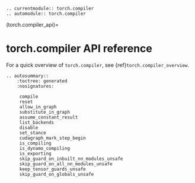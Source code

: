 ```{eval-rst}
.. currentmodule:: torch.compiler
.. automodule:: torch.compiler
```

(torch.compiler_api)=
# torch.compiler API reference

For a quick overview of `torch.compiler`, see {ref}`torch.compiler_overview`.

```{eval-rst}
.. autosummary::
    :toctree: generated
    :nosignatures:

     compile
     reset
     allow_in_graph
     substitute_in_graph
     assume_constant_result
     list_backends
     disable
     set_stance
     cudagraph_mark_step_begin
     is_compiling
     is_dynamo_compiling
     is_exporting
     skip_guard_on_inbuilt_nn_modules_unsafe
     skip_guard_on_all_nn_modules_unsafe
     keep_tensor_guards_unsafe
     skip_guard_on_globals_unsafe
```
